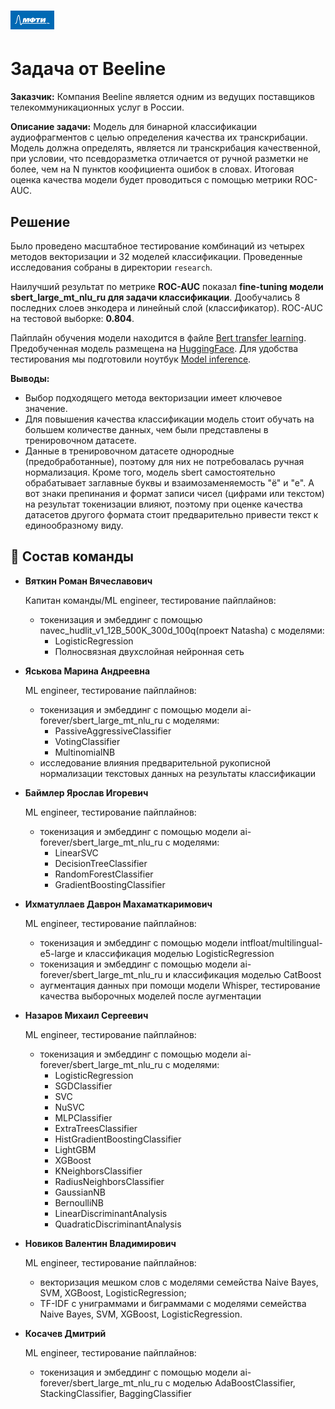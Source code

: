 # <img src='./static/img/mipt-icon.png' width="70" height="30">
# Задача от Beeline

**Заказчик:** Компания Beeline является одним из ведущих поставщиков телекоммуникационных услуг в России.

**Описание задачи:** Модель для бинарной классификации аудиофрагментов с целью определения качества их транскрибации. Модель должна определять, является ли транскрибация качественной, при условии, что псевдоразметка отличается от ручной разметки не более, чем на N пунктов коофициента ошибок в словах. Итоговая оценка качества модели будет проводиться с помощью метрики ROC-AUC.

## Решение
Было проведено масштабное тестирование комбинаций из четырех методов векторизации и 32 моделей классификации.
Проведенные исследования собраны в директории `research`. 

Наилучший результат по метрике **ROC-AUC** показал **fine-tuning модели sbert_large_mt_nlu_ru для задачи классификации**. 
Дообучались 8 последних слоев энкодера и линейный слой (классификатор). 
ROC-AUC на тестовой выборке: **0.804**.

Пайплайн обучения модели находится в файле [Bert transfer learning](https://github.com/kosatchev/ClarityAnalyzer/blob/5140565336c5d6bf58fe1c30fc5d24f681b5994e/Bert%20transfer%20learning.ipynb).
Предобученная модель размещена на [HuggingFace](https://huggingface.co/nazarovmichail/sbert_large_transcription_classification). Для удобства тестирования мы подготовили ноутбук [Model inference](https://github.com/kosatchev/ClarityAnalyzer/blob/5140565336c5d6bf58fe1c30fc5d24f681b5994e/Model%20inference.ipynb).

**Выводы:**
* Выбор подходящего метода векторизации имеет ключевое значение.
* Для повышения качества классификации модель стоит обучать на большем количестве данных, чем были представлены в тренировочном датасете.
* Данные в тренировочном датасете однородные (предобработанные), поэтому для них не потребовалась ручная нормализация. Кроме того, модель sbert самостоятельно обрабатывает заглавные буквы и взаимозаменяемость "ё" и "е".  А вот знаки препинания и формат записи чисел (цифрами или текстом) на результат токенизации влияют, поэтому при оценке качества датасетов другого формата стоит предварительно привести текст к единообразному виду.


## 👥 Состав команды

- **Вяткин Роман Вячеславович**

  Капитан команды/ML engineer, тестирование пайплайнов:
  - токенизация и эмбеддинг с помощью navec_hudlit_v1_12B_500K_300d_100q(проект Natasha) с моделями:
    - LogisticRegression
    - Полносвязная двухслойная нейронная сеть

- **Яськова Марина Андреевна**

  ML engineer, тестирование пайплайнов:
  - токенизация и эмбеддинг с помощью модели ai-forever/sbert_large_mt_nlu_ru с моделями:
    - PassiveAggressiveClassifier
    - VotingClassifier
    - MultinomialNB
  - исследование влияния предварительной рукописной нормализации текстовых данных на результаты классификации

- **Баймлер Ярослав Игоревич**

  ML engineer, тестирование пайплайнов:
  - токенизация и эмбеддинг с помощью модели ai-forever/sbert_large_mt_nlu_ru с моделями:
    - LinearSVC
    - DecisionTreeClassifier
    - RandomForestClassifier
    - GradientBoostingClassifier

- **Ихматуллаев Даврон Махаматкаримович**

  ML engineer, тестирование пайплайнов:
  - токенизация и эмбеддинг с помощью модели intfloat/multilingual-e5-large и классификация моделью LogisticRegression
  - токенизация и эмбеддинг с помощью модели ai-forever/sbert_large_mt_nlu_ru и классификация моделью CatBoost
  - аугментация данных при помощи модели Whisper, тестирование качества выборочных моделей после аугментации 


- **Назаров Михаил Сергеевич**

  ML engineer, тестирование пайплайнов:
  - токенизация и эмбеддинг с помощью модели ai-forever/sbert_large_mt_nlu_ru с моделями:
    - LogisticRegression
    - SGDClassifier
    - SVC
    - NuSVC
    - MLPClassifier
    - ExtraTreesClassifier
    - HistGradientBoostingClassifier
    - LightGBM
    - XGBoost
    - KNeighborsClassifier
    - RadiusNeighborsClassifier
    - GaussianNB
    - BernoulliNB
    - LinearDiscriminantAnalysis
    - QuadraticDiscriminantAnalysis

- **Новиков Валентин Владимирович**

  ML engineer, тестирование пайплайнов:
  - векторизация мешком слов с моделями семейства Naive Bayes, SVM, XGBoost, LogisticRegression;
  - TF-IDF с униграммами и биграммами с моделями семейства Naive Bayes, SVM, XGBoost, LogisticRegression.

- **Косачев Дмитрий**

  ML engineer, тестирование пайплайнов:
  - токенизация и эмбеддинг с помощью модели ai-forever/sbert_large_mt_nlu_ru с моделью AdaBoostClassifier, StackingClassifier, BaggingClassifier


